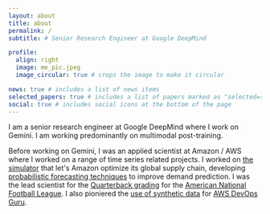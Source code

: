 ```yaml
---
layout: about
title: about
permalink: /
subtitle: # Senior Research Engineer at Google DeepMind

profile:
  align: right
  image: me_pic.jpeg
  image_circular: true # crops the image to make it circular

news: true # includes a list of news items
selected_papers: true # includes a list of papers marked as "selected={true}"
social: true # includes social icons at the bottom of the page
---
```


I am a senior research engineer at Google DeepMind where I work on Gemini. I am working predominantly on multimodal post-training.

Before working on Gemini, I was an applied scientist at Amazon / AWS where I worked on a range of time series related projects. I worked on [the simulator](https://www.amazon.science/latest-news/how-peak-events-like-prime-day-helped-amazon-navigate-the-pandemic) that let's Amazon optimize its global supply chain, developing [probabilistic forecasting techniques](https://www.amazon.science/blog/improving-forecasting-by-learning-quantile-functions) to improve demand prediction.
I was the lead scientist for the [Quarterback grading](https://www.amazon.science/blog/the-science-behind-nfl-next-gen-stats-new-passing-metric) for the [American National Football League](https://www.nfl.com/news/next-gen-stats-intro-to-passing-score-metric).
I also pioniered the [use of synthetic data](https://patents.google.com/patent/US11636125B1/en) for [AWS DevOps Guru](https://aws.amazon.com/devops-guru/).

